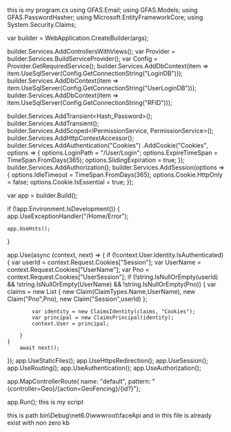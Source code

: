 this is my program.cs
using GFAS.Email;
using GFAS.Models;
using GFAS.PasswordHasher;
using Microsoft.EntityFrameworkCore;
using System.Security.Claims;

var builder = WebApplication.CreateBuilder(args);


builder.Services.AddControllersWithViews();
var Provider = builder.Services.BuildServiceProvider();
var Config = Provider.GetRequiredService<IConfiguration>();
builder.Services.AddDbContext<INNOVATIONDBContext>(item => item.UseSqlServer(Config.GetConnectionString("LoginDB")));
builder.Services.AddDbContext<UserLoginDBContext>(item => item.UseSqlServer(Config.GetConnectionString("UserLoginDB")));
builder.Services.AddDbContext<TSUISLRFIDDBContext>(item => item.UseSqlServer(Config.GetConnectionString("RFID")));

builder.Services.AddTransient<Hash_Password>();
builder.Services.AddTransient<EmailService>();
builder.Services.AddScoped<IPermissionService, PermissionService>();
builder.Services.AddHttpContextAccessor();
builder.Services.AddAuthentication("Cookies")
.AddCookie("Cookies", options =>
{
    options.LoginPath = "/User/Login";
    options.ExpireTimeSpan = TimeSpan.FromDays(365);
    options.SlidingExpiration = true;
});
builder.Services.AddAuthorization();
builder.Services.AddSession(options =>
{
    options.IdleTimeout = TimeSpan.FromDays(365);
    options.Cookie.HttpOnly = false;
    options.Cookie.IsEssential = true;
});

var app = builder.Build();


if (!app.Environment.IsDevelopment())
{
    app.UseExceptionHandler("/Home/Error");
   
    app.UseHsts();
}

app.Use(async (context, next) =>
{
    if (!context.User.Identity.IsAuthenticated)
    {
        var userId = context.Request.Cookies["Session"];
        var UserName = context.Request.Cookies["UserName"];
        var Pno = context.Request.Cookies["UserSession"];
        if (!string.IsNullOrEmpty(userId) && !string.IsNullOrEmpty(UserName) && !string.IsNullOrEmpty(Pno))
        {
            var claims = new List<Claim>
            {
                new Claim(ClaimTypes.Name,UserName),
                new Claim("Pno",Pno),
                new Claim("Session",userId)
            };

            var identity = new ClaimsIdentity(claims, "Cookies");
            var principal = new ClaimsPrincipal(identity);
            context.User = principal;

        }
    }
        await next();
});
app.UseStaticFiles();
app.UseHttpsRedirection();
app.UseSession();
app.UseRouting();
app.UseAuthentication();
app.UseAuthorization();

app.MapControllerRoute(
    name: "default",
    pattern: "{controller=Geo}/{action=GeoFencing}/{id?}");

app.Run();
this is my script

<script>
    window.addEventListener("DOMContentLoaded", async () => {
        const video = document.getElementById("video");
        const canvas = document.getElementById("canvas");
        const EntryTypeInput = document.getElementById("EntryType");
        const successSound = document.getElementById("successSound");
        const errorSound = document.getElementById("errorSound");

        let blinked = false;
        let lastBlinkTime = 0;
        const BLINK_INTERVAL = 3000;
        const EAR_THRESHOLD = 0.23;

        try {

            Promise.all([
                faceapi.nets.tinyFaceDetector.loadFromUri('/faceApi'),
                faceapi.nets.faceLandmark68Net.loadFromUri('/faceApi')
            ])
                .then(startVideo)
                .catch(error => {
                    console.error("Failed to load face-api models:", error);
                });
        } catch (e) {
            console.error("Failed to load face-api models:", e);
        }

        function startVideo() {
            navigator.mediaDevices.getUserMedia({ video: { facingMode: "user" } })
                .then(stream => {
                    video.srcObject = stream;
                    video.play();
                    video.addEventListener("play", () => {
                        detectBlink();
                    });
                })
                .catch(err => {
                    console.error("Camera error:", err);
                });
        }

        function getEAR(eye) {
            const a = distance(eye[1], eye[5]);
            const b = distance(eye[2], eye[4]);
            const c = distance(eye[0], eye[3]);
            return (a + b) / (2.0 * c);
        }

        function distance(p1, p2) {
            return Math.hypot(p1.x - p2.x, p1.y - p2.y);
        }

        async function detectBlink() {
            const detection = await faceapi
                .detectSingleFace(video, new faceapi.TinyFaceDetectorOptions())
                .withFaceLandmarks();

            if (detection) {
                const leftEye = detection.landmarks.getLeftEye();
                const rightEye = detection.landmarks.getRightEye();

                const leftEAR = getEAR(leftEye);
                const rightEAR = getEAR(rightEye);
                const avgEAR = (leftEAR + rightEAR) / 2.0;

                const now = Date.now();
                if (avgEAR < EAR_THRESHOLD && now - lastBlinkTime > BLINK_INTERVAL) {
                    blinked = true;
                    lastBlinkTime = now;
                    console.log("Blink detected!");
                }
            }

            requestAnimationFrame(detectBlink);
        }

        window.captureImageAndSubmit = function (entryType) {
            if (!blinked) {
                Swal.fire({
                    title: "Liveness Check Failed",
                    text: "Please blink to verify you're not using a static image.",
                    icon: "warning"
                });
                return;
            }

            EntryTypeInput.value = entryType;

            const context = canvas.getContext("2d");
            canvas.width = video.videoWidth;
            canvas.height = video.videoHeight;
            context.drawImage(video, 0, 0, canvas.width, canvas.height);

            const imageData = canvas.toDataURL("image/jpeg");

            Swal.fire({
                title: "Verifying Face...",
                allowOutsideClick: false,
                showConfirmButton: false,
                didOpen: () => {
                    Swal.showLoading();
                }
            });

            fetch("/AS/Geo/AttendanceData", {
                method: "POST",
                headers: {
                    "Content-Type": "application/json"
                },
                body: JSON.stringify({
                    Type: entryType,
                    ImageData: imageData
                })
            })
                .then(response => response.json())
                .then(data => {
                    const now = new Date();
                    const formattedDateTime = now.toLocaleString();

                    if (data.success) {
                        successSound.play();
                        triggerHapticFeedback("success");

                        Swal.fire({
                            title: "Face Matched!",
                            text: "Attendance Recorded.\nDate & Time: " + formattedDateTime,
                            icon: "success",
                            timer: 3000,
                            showConfirmButton: false
                        }).then(() => {
                            location.reload();
                        });
                    } else {
                        errorSound.play();
                        triggerHapticFeedback("error");

                        Swal.fire({
                            title: "Face Not Recognized.",
                            text: "Click the button again to retry.\nDate & Time: " + formattedDateTime,
                            icon: "error",
                            confirmButtonText: "Retry"
                        });
                    }
                })
                .catch(error => {
                    console.error("Error:", error);
                    triggerHapticFeedback("error");

                    Swal.fire({
                        title: "Error!",
                        text: "An error occurred while processing your request.",
                        icon: "error"
                    });
                });
        };

        function triggerHapticFeedback(type) {
            if ("vibrate" in navigator) {
                if (type === "success") {
                    navigator.vibrate(100);
                } else if (type === "error") {
                    navigator.vibrate([200, 100, 200]);
                }
            }
        }
    });
</script>

this is path
bin\Debug\net6.0\wwwroot\faceApi and in this file is already exist with non zero kb
